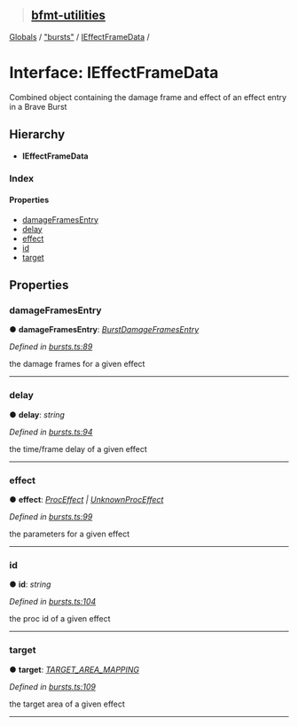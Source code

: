 > ## [bfmt-utilities](../README.md)

[Globals](../globals.md) / ["bursts"](../modules/_bursts_.md) / [IEffectFrameData](_bursts_.ieffectframedata.md) /

# Interface: IEffectFrameData

Combined object containing the damage frame and effect of an effect entry in a Brave Burst

## Hierarchy

* **IEffectFrameData**

### Index

#### Properties

* [damageFramesEntry](_bursts_.ieffectframedata.md#damageframesentry)
* [delay](_bursts_.ieffectframedata.md#delay)
* [effect](_bursts_.ieffectframedata.md#effect)
* [id](_bursts_.ieffectframedata.md#id)
* [target](_bursts_.ieffectframedata.md#target)

## Properties

###  damageFramesEntry

● **damageFramesEntry**: *[BurstDamageFramesEntry](../modules/_datamine_types_d_.md#burstdamageframesentry)*

*Defined in [bursts.ts:89](https://github.com/BluuArc/bfmt-utilities/blob/1179835/src/bursts.ts#L89)*

the damage frames for a given effect

___

###  delay

● **delay**: *string*

*Defined in [bursts.ts:94](https://github.com/BluuArc/bfmt-utilities/blob/1179835/src/bursts.ts#L94)*

the time/frame delay of a given effect

___

###  effect

● **effect**: *[ProcEffect](../modules/_datamine_types_d_.md#proceffect) | [UnknownProcEffect](../modules/_datamine_types_d_.md#unknownproceffect)*

*Defined in [bursts.ts:99](https://github.com/BluuArc/bfmt-utilities/blob/1179835/src/bursts.ts#L99)*

the parameters for a given effect

___

###  id

● **id**: *string*

*Defined in [bursts.ts:104](https://github.com/BluuArc/bfmt-utilities/blob/1179835/src/bursts.ts#L104)*

the proc id of a given effect

___

###  target

● **target**: *[TARGET_AREA_MAPPING](../enums/_constants_.target_area_mapping.md)*

*Defined in [bursts.ts:109](https://github.com/BluuArc/bfmt-utilities/blob/1179835/src/bursts.ts#L109)*

the target area of a given effect

___